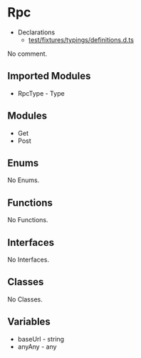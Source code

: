 # Rpc

* Declarations
  * [test/fixtures/typings/definitions.d.ts](/test/fixtures/typings/definitions.d.ts#L62)

No comment.

## Imported Modules

* RpcType - Type

## Modules

* Get
* Post

## Enums

No Enums.

## Functions

No Functions.

## Interfaces

No Interfaces.

## Classes

No Classes.

## Variables

* baseUrl - string
* anyAny - any
